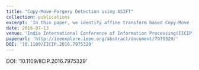 ```yaml
---
title: "Copy-Move Forgery Detection using ASIFT"
collection: publications
excerpt: 'In this paper, we identify affine transform based Copy-Move forgeries in images. Copy-Move forgery is a type of image forgery where a portion of an image is pasted onto the same image so as alter its content. We compare the performance of ASIFT to that of SIFT in identifying such affine transformed copy-move forgeries. We show ASIFT outperforms SIFT in all of the test images, producing much larger number of keypoints per image and accurately identifying the forged regions.<br/>  DOI: [10.1109/IICIP.2016.7975329](https://doi.org/10.1109/IICIP.2016.7975329) '
date: 2016-07-13
venue: 'India International Conference of Information Processing(IICIP)'
paperurl: 'http://ieeexplore.ieee.org/abstract/document/7975329/'
DOI: '10.1109/IICIP.2016.7975329'
---
```



DOI: '10.1109/IICIP.2016.7975329'
